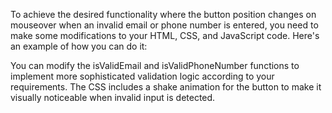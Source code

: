 To achieve the desired functionality where the button position changes on mouseover when an invalid email or phone number is entered, you need to make some modifications to your HTML, CSS, and JavaScript code. Here's an example of how you can do it:

You can modify the isValidEmail and isValidPhoneNumber functions to implement more sophisticated validation logic according to your requirements. The CSS includes a shake animation for the button to make it visually noticeable when invalid input is detected.